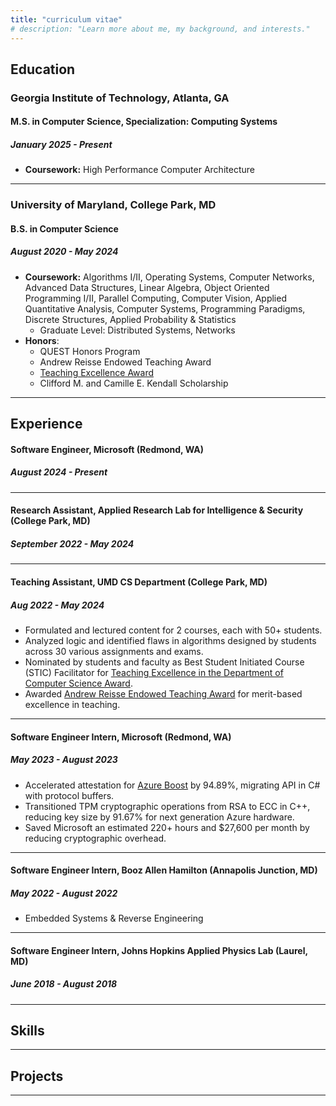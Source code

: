 ```yaml
---
title: "curriculum vitae"
# description: "Learn more about me, my background, and interests."
---
```


## Education

### Georgia Institute of Technology, Atlanta, GA

#### M.S. in Computer Science, Specialization: Computing Systems

##### January 2025 - Present

- **Coursework:** High Performance Computer Architecture

---

### University of Maryland, College Park, MD

#### B.S. in Computer Science

##### August 2020 - May 2024

- **Coursework:** Algorithms I/II, Operating Systems, Computer Networks, Advanced Data Structures, Linear Algebra,
    Object Oriented Programming I/II, Parallel Computing, Computer Vision, Applied Quantitative Analysis,
    Computer Systems, Programming Paradigms, Discrete Structures, Applied Probability & Statistics
  - Graduate Level: Distributed Systems, Networks
- **Honors**:
  - QUEST Honors Program
  - Andrew Reisse Endowed Teaching Award
  - [Teaching Excellence Award](https://www.cs.umd.edu/article/2023/05/umd-department-computer-science-honors-its-top-teachers-2022-23)  
  - Clifford M. and Camille E. Kendall Scholarship

---

## Experience

#### Software Engineer, Microsoft (Redmond, WA)

##### August 2024 - Present

---

#### Research Assistant, Applied Research Lab for Intelligence & Security (College Park, MD)

##### September 2022 - May 2024

---

#### Teaching Assistant, UMD CS Department (College Park, MD)

##### Aug 2022 - May 2024

- Formulated and lectured content for 2 courses, each with 50+ students.
- Analyzed logic and identified flaws in algorithms designed by students across 30 various assignments and exams.
- Nominated by students and faculty as Best Student Initiated Course (STIC) Facilitator for [Teaching Excellence in
  the Department of Computer Science Award](https://www.cs.umd.edu/article/2023/05/umd-department-computer-science-honors-its-top-teachers-2022-23).
- Awarded [Andrew Reisse Endowed Teaching Award](https://giving.umd.edu/giving/Fund.php?name=andrew-reisse-endowed-teaching-award)
  for merit-based excellence in teaching.

---

#### Software Engineer Intern, Microsoft (Redmond, WA)

##### May 2023 - August 2023

- Accelerated attestation for [Azure Boost](https://learn.microsoft.com/en-us/azure/azure-boost/overview) by
  94.89%, migrating API in C# with protocol buffers.
- Transitioned TPM cryptographic operations from RSA to ECC in C++, reducing key size by 91.67% for next generation
  Azure hardware.
- Saved Microsoft an estimated 220+ hours and $27,600 per month by reducing cryptographic overhead.

---

#### Software Engineer Intern, Booz Allen Hamilton (Annapolis Junction, MD)

##### May 2022 - August 2022

- Embedded Systems & Reverse Engineering

---

#### Software Engineer Intern, Johns Hopkins Applied Physics Lab (Laurel, MD)

##### June 2018 - August 2018

---

## Skills

---

## Projects

---
